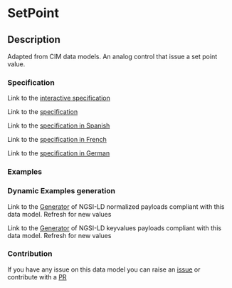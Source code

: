 # SetPoint

## Description 

Adapted from CIM data models. An analog control that issue a set point value.
### Specification

Link to the [interactive specification](https://swagger.lab.fiware.org/?url=https://smart-data-models.github.io/dataModel.EnergyCIM/SetPoint/swagger.yaml)

Link to the [specification](https://smart-data-models.github.io/dataModel.EnergyCIM/SetPoint/doc/spec.md)

Link to the [specification in Spanish](https://smart-data-models.github.io/dataModel.EnergyCIM/SetPoint/doc/spec_ES.md)

Link to the [specification in French](https://smart-data-models.github.io/dataModel.EnergyCIM/SetPoint/doc/spec_FR.md)

Link to the [specification in German](https://smart-data-models.github.io/dataModel.EnergyCIM/SetPoint/doc/spec_DE.md)
### Examples
### Dynamic Examples generation

Link to the [Generator](https://smartdatamodels.org/extra/ngsi-ld_generator_v0.92.php?schemaUrl=https://raw.githubusercontent.com/smart-data-models/dataModel.EnergyCIM/master/SetPoint/schema.json&email=info@smartdatamodels.org) of NGSI-LD normalized payloads compliant with this data model. Refresh for new values

Link to the [Generator](https://smartdatamodels.org/extra/ngsi-ld_generator_keyvalues_v0.92.php?schemaUrl=https://raw.githubusercontent.com/smart-data-models/dataModel.EnergyCIM/master/SetPoint/schema.json&email=info@smartdatamodels.org) of NGSI-LD keyvalues payloads compliant with this data model. Refresh for new values
### Contribution

 If you have any issue on this data model you can raise an [issue](https://github.com/smart-data-models/dataModel.EnergyCIM/issues)  or contribute with a [PR](https://github.com/smart-data-models/dataModel.EnergyCIM/pulls)